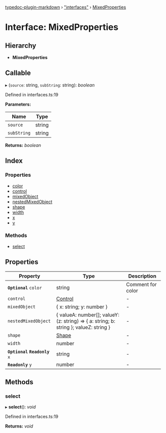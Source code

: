 [typedoc-plugin-markdown](../README.md) › ["interfaces"](../modules/_interfaces_.md) › [MixedProperties](_interfaces_.mixedproperties.md)

# Interface: MixedProperties

## Hierarchy

* **MixedProperties**

## Callable

▸ (`source`: string, `subString`: string): *boolean*

Defined in interfaces.ts:19

**Parameters:**

Name | Type |
------ | ------ |
`source` | string |
`subString` | string |

**Returns:** *boolean*

## Index

### Properties

* [color](_interfaces_.mixedproperties.md#optional-color)
* [control](_interfaces_.mixedproperties.md#control)
* [mixedObject](_interfaces_.mixedproperties.md#mixedobject)
* [nestedMixedObject](_interfaces_.mixedproperties.md#nestedmixedobject)
* [shape](_interfaces_.mixedproperties.md#shape)
* [width](_interfaces_.mixedproperties.md#width)
* [x](_interfaces_.mixedproperties.md#optional-readonly-x)
* [y](_interfaces_.mixedproperties.md#readonly-y)

### Methods

* [select](_interfaces_.mixedproperties.md#select)

## Properties

Property | Type | Description |
------ | ------ | ------ |
**`Optional`** `color` | string | Comment for color |
`control` | [Control](../classes/_interfaces_.control.md) | - |
`mixedObject` | { x: string; y: number } | - |
`nestedMixedObject` | { valueA: number[]; valueY: (z: string) => { a: string; b: string }; valueZ: string } | - |
`shape` | [Shape](_interfaces_.shape.md) | - |
`width` | number | - |
**`Optional`** **`Readonly`** `x` | string | - |
**`Readonly`** `y` | number | - |

## Methods

###  select

▸ **select**(): *void*

Defined in interfaces.ts:19

**Returns:** *void*
